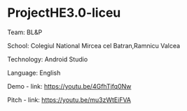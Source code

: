 # ProjectHE3.0-liceu

Team: BL&P

School: Colegiul National Mircea cel Batran,Ramnicu Valcea

Technology: Android Studio

Language: English

Demo - link: https://youtu.be/4GfhTjfq0Nw

Pitch - link: https://youtu.be/mu3zWtEiFVA


